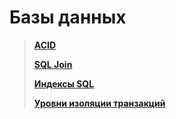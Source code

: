 # Базы данных

> **[ACID](ACID.md)**
>
> **[SQL Join](Joins.md)**
>
> **[Индексы SQL](Indexes.md)**
>
> **[Уровни изоляции транзакций](TransactionIsolationLevels.md)**
